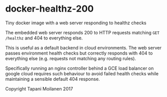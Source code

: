 # docker-healthz-200
Tiny docker image with a web server responding to healthz checks

The embedded web server responds 200 to HTTP requests matching `GET /healthz` and 404 to everything else. 

This is useful as a default backend in cloud environments. The web server passes environment health checks but correctly responds with 404 to everything else (e.g. requests not matching any routing rules).

Specifically running an nginx controller behind a GCE load balancer on google cloud requires such behaviour to avoid failed health checks while maintaining a sensible default 404 response.

Copyright Tapani Moilanen 2017

